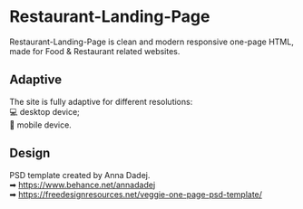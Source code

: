 # Restaurant-Landing-Page

Restaurant-Landing-Page is clean and modern responsive one-page HTML, made for Food & Restaurant related websites.

## Adaptive
The site is fully adaptive for different resolutions:  
💻 desktop device;  
📱  mobile device.  

## Design 
PSD template created by Anna Dadej.   
➡ https://www.behance.net/annadadej  
➡ https://freedesignresources.net/veggie-one-page-psd-template/

